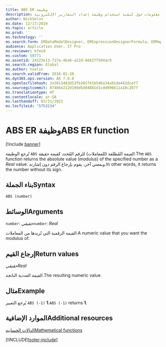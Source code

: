 ```yaml
---
title: ABS ER وظيفة
description: يوفر هذا الموضوع معلومات حول كيفية استخدام وظيفة إعداد التقارير الإلكترونية ABS (ER).
author: NickSelin
ms.date: 12/17/2019
ms.topic: article
ms.prod: ''
ms.technology: ''
ms.search.form: ERDataModelDesigner, ERExpressionDesignerFormula, ERMappedFormatDesigner, ERModelMappingDesigner
audience: Application User, IT Pro
ms.reviewer: kfend
ms.custom: 58771
ms.assetid: 24223e13-727a-4be6-a22d-4d427f504ac9
ms.search.region: Global
ms.author: nselin
ms.search.validFrom: 2016-02-28
ms.dyn365.ops.version: AX 7.0.0
ms.openlocfilehash: 2a3613483d53fb265741b5d6a34a91da443dcef7
ms.sourcegitcommit: 074b6e212d19dd5d84881d1cdd096611a18c207f
ms.translationtype: HT
ms.contentlocale: ar-SA
ms.lasthandoff: 03/31/2021
ms.locfileid: "5753134"
---
```

# <a name="abs-er-function"></a><span data-ttu-id="70ace-103">ABS ER وظيفة</span><span class="sxs-lookup"><span data-stu-id="70ace-103">ABS ER function</span></span>

[!include [banner](../includes/banner.md)]

<span data-ttu-id="70ace-104">تُرجع الوظيفة `ABS` القيمة المُطلقة (للمعاملات) للرقم المُحدد كقيمة *حقيقة*.</span><span class="sxs-lookup"><span data-stu-id="70ace-104">The `ABS` function returns the absolute value (modulus) of the specified number as a *Real* value.</span></span> <span data-ttu-id="70ace-105">وبمعني آخر، يقوم بإرجاع الرقم دون إشارته.</span><span class="sxs-lookup"><span data-stu-id="70ace-105">In other words, it returns the number without its sign.</span></span>

## <a name="syntax"></a><span data-ttu-id="70ace-106">بناء الجملة</span><span class="sxs-lookup"><span data-stu-id="70ace-106">Syntax</span></span>

```vb
ABS (number)
```

## <a name="arguments"></a><span data-ttu-id="70ace-107">الوسائط</span><span class="sxs-lookup"><span data-stu-id="70ace-107">Arguments</span></span>

<span data-ttu-id="70ace-108">`number`: *حقيقي*</span><span class="sxs-lookup"><span data-stu-id="70ace-108">`number`: *Real*</span></span>

<span data-ttu-id="70ace-109">القيمة الرقمية التي تُريدها من المعاملات.</span><span class="sxs-lookup"><span data-stu-id="70ace-109">A numeric value that you want the modulus of.</span></span>

## <a name="return-values"></a><span data-ttu-id="70ace-110">إرجاع القيم</span><span class="sxs-lookup"><span data-stu-id="70ace-110">Return values</span></span>

<span data-ttu-id="70ace-111">*حقيقي*</span><span class="sxs-lookup"><span data-stu-id="70ace-111">*Real*</span></span>

<span data-ttu-id="70ace-112">القيمة العددية الناتجة.</span><span class="sxs-lookup"><span data-stu-id="70ace-112">The resulting numeric value.</span></span>

## <a name="example"></a><span data-ttu-id="70ace-113">مثال</span><span class="sxs-lookup"><span data-stu-id="70ace-113">Example</span></span>

<span data-ttu-id="70ace-114">يُرجع التعبير `ABS (-1)` **1**.</span><span class="sxs-lookup"><span data-stu-id="70ace-114">`ABS (-1)` returns **1**.</span></span>

## <a name="additional-resources"></a><span data-ttu-id="70ace-115">الموارد الإضافية</span><span class="sxs-lookup"><span data-stu-id="70ace-115">Additional resources</span></span>

[<span data-ttu-id="70ace-116">الدالات الحسابية</span><span class="sxs-lookup"><span data-stu-id="70ace-116">Mathematical functions</span></span>](er-functions-category-mathematical.md)


[!INCLUDE[footer-include](../../../includes/footer-banner.md)]